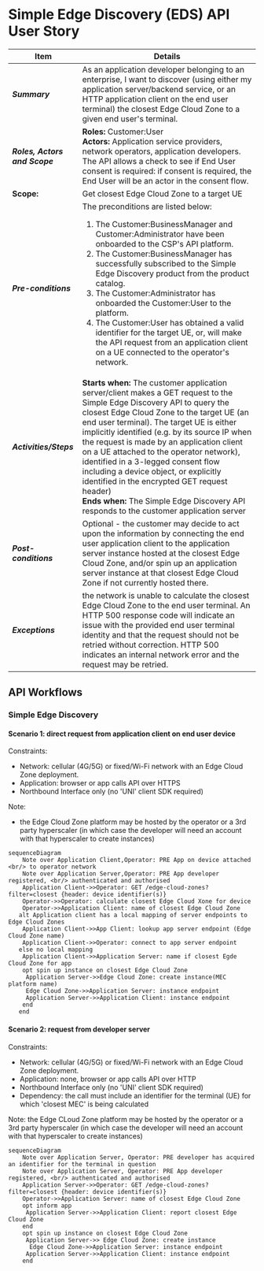# Simple Edge Discovery (EDS) API User Story

| **Item** | **Details** |
| ---- | ------- |
| ***Summary*** | As an application developer belonging to an enterprise, I want to discover (using either my application server/backend service, or an HTTP application client on the end user terminal) the closest Edge Cloud Zone to a given end user's terminal. |
| ***Roles, Actors and Scope*** | **Roles:** Customer:User<br> **Actors:** Application service providers, network operators, application developers. The API allows a check to see if End User consent is required: if consent is required, the End User will be an actor in the consent flow. <br>
 **Scope:** | Get closest Edge Cloud Zone to a target UE |
| ***Pre-conditions*** |The preconditions are listed below:<br><ol><li>The Customer:BusinessManager and Customer:Administrator have been onboarded to the CSP's API platform.</li><li>The Customer:BusinessManager has successfully subscribed to the Simple Edge Discovery product from the product catalog.</li><li>The Customer:Administrator has onboarded the Customer:User to the platform.</li><li>The Customer:User has obtained a valid identifier for the target UE, or, will make the API request from an application client on a UE connected to the operator's network.</li>|
| ***Activities/Steps*** | **Starts when:** The customer application server/client makes a GET request to the Simple Edge Discovery  API to query the closest Edge Cloud Zone to the target UE (an end user terminal). The target UE is either implicitly identified (e.g. by its source IP when the request is made by an application client on a UE attached to the operator network), identified in a 3-legged consent flow including a device object, or explicitly identified in the encrypted GET request header)<br>**Ends when:** The Simple Edge Discovery API responds to the customer application server|client . |
| ***Post-conditions*** | Optional - the customer may decide to act upon the information by connecting the end user application client to the application server instance hosted at the closest Edge Cloud Zone, and/or spin up an application server instance at that closest Edge Cloud Zone if not currently hosted there.  |
| ***Exceptions*** | the network is unable to calculate the closest Edge Cloud Zone to the end user terminal. An HTTP 500 response code will indicate an issue with the provided end user terminal identity and that the request should not be retried without correction. HTTP 500 indicates an internal network error and the request may be retried.   |

## API Workflows
### Simple Edge Discovery
#### Scenario 1: direct request from application client on end user device

Constraints:
- Network: cellular (4G/5G) or fixed/Wi-Fi network with an Edge Cloud Zone deployment.
- Application: browser or app calls API over HTTPS
- Northbound Interface only (no 'UNI' client SDK required) 

Note:
- the Edge Cloud Zone platform may be hosted by the operator or a 3rd party hyperscaler (in which case the developer will need an account with that hyperscaler to create instances)


```mermaid
sequenceDiagram
    Note over Application Client,Operator: PRE App on device attached <br/> to operator network
    Note over Application Server,Operator: PRE App developer registered, <br/> authenticated and authorised
    Application Client->>Operator: GET /edge-cloud-zones?filter=closest {header: device identifier(s)}
    Operator->>Operator: calculate closest Edge Cloud Xone for device
    Operator->>Application Client: name of closest Edge Cloud Zone
   alt Application client has a local mapping of server endpoints to Edge Cloud Zones
    Application Client->>App Client: lookup app server endpoint (Edge Cloud Zone name)
    Application Client->>Operator: connect to app server endpoint
   else no local mapping
    Application Client->>Application Server: name if closest Egde Cloud Zone for app
    opt spin up instance on closest Edge Cloud Zone
     Application Server->>Edge Cloud Zone: create instance(MEC platform name)
     Edge Cloud Zone->>Application Server: instance endpoint
     Application Server->>Application Client: instance endpoint
    end
   end
```
#### Scenario 2: request from developer server

Constraints:
- Network: cellular (4G/5G) or fixed/Wi-Fi network with an Edge Cloud Zone deployment.
- Application: none, browser or app calls API over HTTP
- Northbound Interface only (no 'UNI' client SDK required)
- Dependency: the call must include an identifier for the terminal (UE) for which 'closest MEC' is being calculated

Note: the Edge CLoud Zone platform may be hosted by the operator or a 3rd party hyperscaler (in which case the developer will need an account with that hyperscaler to create instances)

```mermaid
sequenceDiagram
    Note over Application Server, Operator: PRE developer has acquired an identifier for the terminal in question
    Note over Application Server, Operator: PRE App developer registered, <br/> authenticated and authorised
    Application Server->>Operator: GET /edge-cloud-zones?filter=closest {header: device identifier(s)}
    Operator->>Application Server: name of closest Edge Cloud Zone
    opt inform app
     Application Server->>Application Client: report closest Edge Cloud Zone
    end
    opt spin up instance on closest Edge Cloud Zone
     Application Server->> Edge Cloud Zone: create instance
      Edge Cloud Zone->>Application Server: instance endpoint
     Application Server->>Application Client: instance endpoint
    end
```
